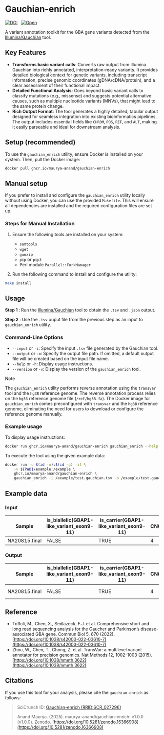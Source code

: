 # Gauchian-enrich

[![DOI](https://img.shields.io/badge/DOI-10.5281%2Fzenodo.16366908-blue?style=flat-square)](https://doi.org/10.5281/zenodo.16366908)&nbsp;&nbsp;
[![Open](https://img.shields.io/badge/RRID-SCR_027296-blue?style=flat-square)](https://scicrunch.org/resolver/RRID:SCR_027296)

A variant annotation toolkit for the GBA gene variants detected from the [Illumina/Gauchian](https://github.com/Illumina/Gauchian) tool.

## Key Features

- **Transforms basic variant calls**: Converts raw output from Illumina Gauchian into richly annotated, interpretation-ready variants.  It provides detailed biological context for genetic variants, including transcript information, precise genomic coordinates (gDNA/cDNA/protein), and a clear assessment of their functional impact.
- **Detailed Functional Analysis**: Goes beyond basic variant calls to classify mutations (e.g., missense) and suggests potential alternative causes, such as multiple nucleotide variants (MNVs), that might lead to the same protein change.
- **Rich Output Format**: The tool generates a highly detailed, tabular output designed for seamless integration into existing bioinformatics pipelines. The output includes essential fields like `CHROM`, `POS`, `REF`, and `ALT`, making it easily parseable and ideal for downstream analysis.

## Setup (recommended)

To use the `gauchian_enrich` utility, ensure Docker is installed on your system. Then, pull the Docker image:

```bash
docker pull ghcr.io/maurya-anand/gauchian-enrich
```

## Manual setup

If you prefer to install and configure the `gauchian_enrich` utility locally without using Docker, you can use the provided `Makefile`. This will ensure all dependencies are installed and the required configuration files are set up.

### Steps for Manual Installation

1. Ensure the following tools are installed on your system:
   - `samtools`
   - `wget`
   - `gunzip`
   - `pip` or `pip3`
   - Perl module `Parallel::ForkManager`

2. Run the following command to install and configure the utility:

```bash
make install
```

## Usage

**Step 1** : Run the [Illumina/Gauchian](https://github.com/Illumina/Gauchian) tool to obtain the `.tsv` and `.json` output.

**Step 2** : Use the `.tsv` ouput file from the previous step as an input to `gauchian_enrich` utility.

### Command-Line Options

- `--input` or `-i`: Specify the input `.tsv` file generated by the Gauchian tool.
- `--output` or `-o`: Specify the output file path. If omitted, a default output file will be created based on the input file name.
- `--help` or `-h`: Display usage instructions.
- `--version` or `-v`: Display the version of the `gauchian_enrich` tool.

>[!Note]
> The `gauchian_enrich` utility performs reverse annotation using the `transvar` tool and the `hg38` reference genome.
> The reverse annotation process relies on the `hg38` reference genome file (`/ref/hg38.fa`). The Docker image for `gauchian_enrich` comes preconfigured with `transvar` and the `hg38` reference genome, eliminating the need for users to download or configure the reference genome manually.

### Example usage

To display usage instructions:

```bash
docker run ghcr.io/maurya-anand/gauchian-enrich gauchian_enrich --help
```

To execute the tool using the given example data:

```bash
docker run -u $(id -u):$(id -g) -it \
    -v ${PWD}/example:/example \
    ghcr.io/maurya-anand/gauchian-enrich \
    gauchian_enrich -i /example/test.gauchian.tsv -o /example/test.gauchian.annotated.tsv
```

## Example data

### Input

| Sample           | is_biallelic(GBAP1-like_variant_exon9-11) | is_carrier(GBAP1-like_variant_exon9-11) | CN(GBA+GBAP1) | deletion_breakpoint_in_GBA | GBAP1-like_variant_exon9-11 | other_unphased_variants |
|-------------------|------------------------------------------|------------------------------------------|---------------|-----------------------------|-----------------------------|--------------------------|
| NA20815.final     | FALSE                                    | TRUE                                     | 4             | N/A                         | L483P/

### Output

| Sample         | is_biallelic(GBAP1-like_variant_exon9-11) | is_carrier(GBAP1-like_variant_exon9-11) | CN(GBA+GBAP1) | deletion_breakpoint_in_GBA | GBAP1-like_variant_exon9-11 | other_unphased_variants | input      | transcript                    | gene | strand | coordinates(gDNA/cDNA/protein)                          | region                   | info                                                                                                                                                                                                                                                                                                                      | CHROM | POS       | REF | ALT |
|----------------|--------------------------------------------|------------------------------------------|----------------|-----------------------------|------------------------------|--------------------------|------------|----------------------------------|------|--------|---------------------------------------------------------|--------------------------|---------------------------------------------------------------------------------------------------------------------------------------------------------------------------------------------------------------------------------------------------------------------------------------------------------------------------|--------|------------|-----|-----|
| NA20815.final  | FALSE                                      | TRUE                                     | 4              | N/A                         | L483P/                       | None                     | GBA:L483P | NM_001005742.2 (protein_coding) | GBA  | -      | chr1:g.155235252A>G/c.1448T>C/p.L483P                  | inside_[cds_in_exon_11] | CSQN=Missense;reference_codon=CTG;candidate_codons=CCT,CCG,CCA,CCC;candidate_mnv_variants=chr1:g.155235251_155235252delCAinsAG,chr1:g.155235251_155235252delCAinsTG,chr1:g.155235251_155235252delCAinsGG;dbxref=GeneID:2629,HGNC:HGNC:4177,MIM:606463;aliases=NP_001005742;source=RefSeq | chr1   | 155235252 | A   | G   |

## Reference

- Toffoli, M., Chen, X., Sedlazeck, F.J. et al. Comprehensive short and long read sequencing analysis for the Gaucher and Parkinson’s disease-associated GBA gene. Commun Biol 5, 670 (2022). [https://doi.org/10.1038/s42003-022-03610-7](https://doi.org/10.1038/s42003-022-03610-7)
- Zhou, W., Chen, T., Chong, Z. et al. TransVar: a multilevel variant annotator for precision genomics. Nat Methods 12, 1002–1003 (2015). [https://doi.org/10.1038/nmeth.3622](https://doi.org/10.1038/nmeth.3622)

## Citations

If you use this tool for your analysis, please cite the `gauchian-enrich` as follows:

> SciCrunch ID: [Gauchian-enrich (RRID:SCR_027296)](https://scicrunch.org/resolver/RRID:SCR_027296)
>
> Anand Maurya. (2025). maurya-anand/gauchian-enrich: v1.0.0 (v1.0.0). Zenodo. [https://doi.org/10.5281/zenodo.16366908](https://doi.org/10.5281/zenodo.16366908)

